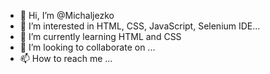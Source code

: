 - 👋 Hi, I’m @Michaljezko
- 👀 I’m interested in HTML, CSS, JavaScript, Selenium IDE... 
- 🌱 I’m currently learning HTML and CSS
- 💞️ I’m looking to collaborate on ...
- 📫 How to reach me ...

<!---
Michaljezko/Michaljezko is a ✨ special ✨ repository because its `README.md` (this file) appears on your GitHub profile.
You can click the Preview link to take a look at your changes.
--->
